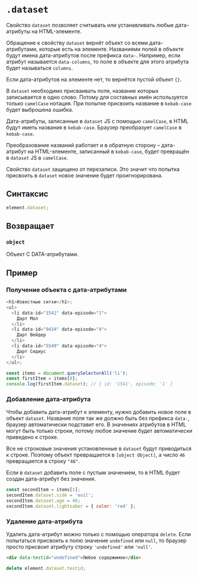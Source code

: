 # `.dataset`

Свойство `dataset` позволяет считывать или устанавливать любые дата-атрибуты на HTML-элементе.

Обращение к свойству `dataset` вернёт объект со всеми дата-атрибутами, которые есть на элементе. Названиями полей в объекте будут имена дата-атрибутов после префикса `data-`. Например, если атрибут называется `data-columns`, то поле в объекте для этого атрибута будет называться `columns`.

Если дата-атрибутов на элементе нет, то вернётся пустой объект `{}`.

В `dataset` необходимо присваивать поля, название которых записывается в одно слово. Потому для составных имён используется только `camelCase` нотация. При попытке присвоить название в `kebab-case` будет выброшена ошибка.

Дата-атрибуты, записанные в `dataset` JS с помощью `camelCase`, в HTML будут иметь названия в `kebab-case`. Браузер преобразует `camelCase` в `kebab-case`.

Преобразование названий работает и в обратную сторону – дата-атрибут на HTML-элементе, записанный в `kebab-case`, будет превращён в `dataset` JS в `camelCase`.

Свойство `dataset` защищено от перезаписи. Это значит что попытка присвоить в `dataset` новое значение будет проигнорирована.

## Синтаксис

```js
element.dataset;
```

## Возвращает

### `object`

Объект C DATA-атрибутами.

## Пример

### Получение объекта с дата-атрибутами

```js
<h1>Известные ситхи</h1>;
<ul>
  <li data-id="1541" data-episode="1">
    Дарт Мол
  </li>
  <li data-id="9434" data-episode="4">
    Дарт Вейдер
  </li>
  <li data-id="5549" data-episode="4">
    Дарт Сидиус
  </li>
</ul>;

const items = document.querySelectorAll('li');
const firstItem = items[0];
console.log(firstItem.dataset); // { id: '1541', episode: '1' }
```

### Добавление дата-атрибута

Чтобы добавить дата-атрибут к элементу, нужно добавить новое поле в объект `dataset`. Название поля так же должно быть без префикса `data-`, браузер автоматически подставит его. В значениях атрибутов в HTML могут быть только строки, потому любое значение будет автоматически приведено к строке.

Все не строковые значения установленные в `dataset` будут приводиться к строке. Поэтому объект превращается в `[object Object]`, а число `46` превращается в строку `"46"`.

Если в `dataset` добавить поле с пустым значением, то в HTML будет создан дата-атрибут без значения.

```js
const secondItem = items[1];
secondItem.dataset.side = 'evil';
secondItem.dataset.age = 46;
secondItem.dataset.lightsaber = { color: 'red' };
```

### Удаление дата-атрибута

Удалить дата-атрибут можно только с помощью оператора `delete`. Если попытаться присвоить к полю значение `undefined` или `null`, то браузер просто присвоит атрибуту строку `'undefined'` или `'null'`.

```html
<div data-testid="undefined">Любое содержимое</div>
```

```js
delete element.dataset.testid;
```
